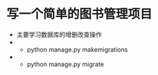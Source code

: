 # 写一个简单的图书管理项目

* 主要学习数据库的增删改查操作
*
    * python manage.py makemigrations
*
    * python manage.py migrate
